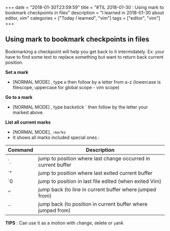+++
date = "2018-01-30T23:59:59"
title = "#TIL 2018-01-30 : Using mark to bookmark checkpoints in files"
description = "I learned in 2018-01-30 about editor, vim"
categories = ["Today I learned", "vim"]
tags = ["editor", "vim"]
+++



## Using mark to bookmark checkpoints in files

Bookmarking a checkpoint will help you get back to it intermidately. Ex: your have to find some text to replace something but want to return back current position. 

**Set a mark**
- [NORMAL MODE] , type `m` then follow by a letter from a-z (lowercase is filescope, uppercase for global scope - vim scope)

**Go to a mark**
- [NORMAL MODE] , type backstick ` then follow by the letter your marked above.

**List all current marks**
- [NORMAL MODE], `:marks`
- It shows all marks included special ones :

| Command | Description |
| ------- | ----------- |
| `. | jump to position where last change occurred in current buffer |
| `" | jump to position where last exited current buffer |
| `0 | jump to position in last file edited (when exited Vim) |
| '' | jump back (to line in current buffer where jumped from) |
| `` | jump back (to position in current buffer where jumped from) |

**TIPS** : Can use it as a motion with `c`hange, `d`elete or `y`ank
